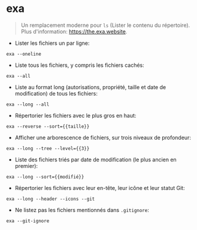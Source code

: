 # exa

> Un remplacement moderne pour `ls` (Lister le contenu du répertoire).
> Plus d'information: <https://the.exa.website>.

- Lister les fichiers un par ligne:

`exa --oneline`

- Liste tous les fichiers, y compris les fichiers cachés:

`exa --all`

- Liste au format long (autorisations, propriété, taille et date de modification) de tous les fichiers:

`exa --long --all`

- Répertorier les fichiers avec le plus gros en haut:

`exa --reverse --sort={{taille}}`

- Afficher une arborescence de fichiers, sur trois niveaux de profondeur:

`exa --long --tree --level={{3}}`

- Liste des fichiers triés par date de modification (le plus ancien en premier):

`exa --long --sort={{modifié}}`

- Répertorier les fichiers avec leur en-tête, leur icône et leur statut Git:

`exa --long --header --icons --git`

- Ne listez pas les fichiers mentionnés dans `.gitignore`:

`exa --git-ignore`

